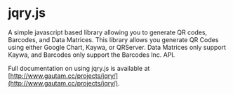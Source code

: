 jqry.js
====

A simple javascript based library allowing you to generate QR codes, Barcodes, and Data Matrices. This library allows you generate QR Codes using either Google Chart, Kaywa, or QRServer. Data Matrices only support Kaywa, and Barcodes only support the Barcodes Inc. API.

Full documentation on using jqry.js is available at [http://www.gautam.cc/projects/jqry/](http://www.gautam.cc/projects/jqry/).